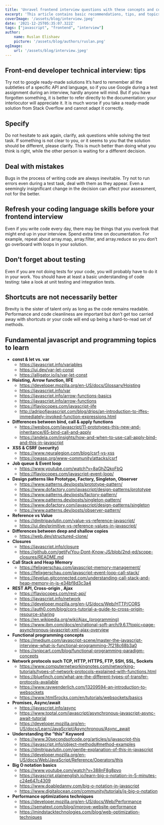```yaml
---
title: 'Unravel frontend interview questions with these concepts and core knowledge'
excerpt: 'This article contains basic recommendations, tips, and topics to which will facilitate a technical interview for a front-end developer.'
coverImage: '/assets/blog/interview.jpeg'
date: '2021-12-25T05:35:07.322Z'
tags: ["javascript", "frontend", "interview"]
author:
    name: Ruslan Elishaev
    picture: '/assets/blog/authors/ruslan.png'
ogImage:
    url: '/assets/blog/interview.jpeg'
---
```


## Front-end developer technical interview: tips

Try not to google ready-made solutions
It’s hard to remember all the subtleties of a specific API and language, so if you use Google during a test assignment during an interview, hardly anyone will mind. But if you have forgotten something, it is better to refer directly to the documentation: your interlocutor will appreciate it. It is much worse if you take a ready-made solution from Stack Overflow and cannot adapt it correctly.

## Specify

Do not hesitate to ask again, clarify, ask questions while solving the test task. If something is not clear to you, or it seems to you that the solution should be different, please clarify. This is much better than doing what you think is right, while the other person is waiting for a different decision.

## Deal with mistakes

Bugs in the process of writing code are always inevitable. Try not to run errors even during a test task, deal with them as they appear. Even a seemingly insignificant change in the decision can affect your assessment, not for the better.

## Refresh your coding language skills before your frontend interview

Even if you write code every day, there may be things that you overlook that might end up in your interview. Spend extra time on documentation. For example, repeat about array.map, array.filter, and array.reduce so you don’t go overboard with loops in your solution.

## Don’t forget about testing

Even if you are not doing tests for your code, you will probably have to do it in your work. You should have at least a basic understanding of code testing: take a look at unit testing and integration tests.

## Shortcuts are not necessarily better

Brevity is the sister of talent only as long as the code remains readable. Performance and code cleanliness are important but don’t get too carried away with shortcuts or your code will end up being a hard-to-read set of methods.

## Fundamental javascript and programming topics to learn

- **const & let vs. var**
    - <https://javascript.info/variables>
    - <https://ui.dev/var-let-const>
    - <https://alligator.io/js/var-let-const>
- **Hoisting, Arrow function, IIFE**
  - <https://developer.mozilla.org/en-US/docs/Glossary/Hoisting>
  - <https://javascript.info/var>
  - <https://javascript.info/arrow-functions-basics>
  - <https://javascript.info/arrow-functions>
  - <https://flaviocopes.com/javascript-iife>
  - <http://adripofjavascript.com/blog/drips/an-introduction-to-iffes-immediately-invoked-function-expressions.html>
- **Differences between bind, call & apply functions**
  - <https://wesbos.com/javascript/11-prototypes-this-new-and-inheritance/65-bind-call-and-apply>
  - <https://andela.com/insights/how-and-when-to-use-call-apply-bind-and-this-in-javascript>
- **XSS & CSRF (security)**
  - <https://www.neuralegion.com/blog/csrf-vs-xss>
  - <https://owasp.org/www-community/attacks/csrf>
- **Job queue & Event loop**
  - <https://www.youtube.com/watch?v=8aGhZQkoFbQ>
  - <https://flaviocopes.com/javascript-event-loop/>
- **Design patterns like Prototype, Factory, Singleton, Observer**
  - <https://www.patterns.dev/posts/prototype-pattern/>
  - <https://www.dofactory.com/javascript/design-patterns/prototype>
  - <https://www.patterns.dev/posts/factory-pattern/>
  - <https://www.patterns.dev/posts/singleton-pattern/>
  - <https://www.dofactory.com/javascript/design-patterns/singleton>
  - <https://www.patterns.dev/posts/observer-pattern/>
- **Reference vs Value**
  - <https://dmitripavlutin.com/value-vs-reference-javascript/>
  - <https://ui.dev/primitive-vs-reference-values-in-javascript/>
- **Differences between deep and shallow copies**
  - <https://web.dev/structured-clone/>
- **Closures**
  - <https://javascript.info/closure>
  - <https://github.com/getify/You-Dont-Know-JS/blob/2nd-ed/scope-closures/README.md>
- **Call Stack and Heap Memory**
  - <https://felixgerschau.com/javascript-memory-management/>
  - <https://felixgerschau.com/javascript-event-loop-call-stack/>
  - <https://levelup.gitconnected.com/understanding-call-stack-and-heap-memory-in-js-e34bf8d3c3a4>
- **REST API, Cross-origin , Ajax**
  - <https://flaviocopes.com/rest-api/>
  - <https://javascript.info/network>
  - <https://developer.mozilla.org/en-US/docs/Web/HTTP/CORS>
  - <https://auth0.com/blog/cors-tutorial-a-guide-to-cross-origin-resource-sharing>
  - <https://en.wikipedia.org/wiki/Ajax_(programming)>
  - <https://www.ibm.com/docs/en/rational-soft-arch/9.6.1?topic=page-asynchronous-javascript-xml-ajax-overview>
- **Functional programming concepts**
  - <https://medium.com/javascript-scene/master-the-javascript-interview-what-is-functional-programming-7f218c68b3a0>
  - <https://snipcart.com/blog/functional-programming-paradigm-concepts>
- **Network protocols such TCP, HTTP, HTTPS, FTP, SSH, SSL, Sockets**
  - <https://www.computernetworkingnotes.com/networking-tutorials/types-of-network-protocols-explained-with-functions.html>
  - <https://bluefinch.com/what-are-the-different-types-of-transfer-protocols-available>
  - <https://www.raywenderlich.com/13209594-an-introduction-to-websockets>
  - <https://www.html5rocks.com/en/tutorials/websockets/basics>
- **Promises, Async/await**
  - <https://javascript.info/async>
  - <https://www.toptal.com/javascript/asynchronous-javascript-async-await-tutorial>
  - <https://developer.mozilla.org/en-US/docs/Learn/JavaScript/Asynchronous/Async_await>
- **Understanding the “this” Keyword**
  - <https://www.30secondsofcode.org/articles/s/javascript-this>
  - <https://javascript.info/object-methods#method-examples>
  - <https://dmitripavlutin.com/gentle-explanation-of-this-in-javascript>
  - <https://developer.mozilla.org/en-US/docs/Web/JavaScript/Reference/Operators/this>
- **Big O notation basics**
  - <https://www.youtube.com/watch?v=388nF8g8pvo>
  - <https://javascript.plainenglish.io/learn-big-o-notation-in-5-minutes-c24e647c4309>
  - <https://www.doabledanny.com/big-o-notation-in-javascript>
  - <https://www.digitalocean.com/community/tutorials/js-big-o-notation>
- **Performance optimizations techniques**
  - <https://developer.mozilla.org/en-US/docs/Web/Performance>
  - <https://sematext.com/blog/improve-website-performance>
  - <https://mindstacktechnologies.com/blog/web-optimization-techniques>

